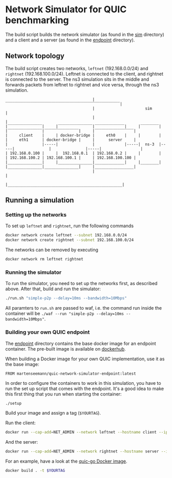 # Network Simulator for QUIC benchmarking

The build script builds the network simulator (as found in the [sim](sim) directory) and a client and a server (as found in the [endpoint](endpoint) directory).

## Network topology

The build script creates two networks, `leftnet` (192.168.0.0/24) and `rightnet` (192.168.100.0/24). Leftnet is connected to the client, and rightnet is connected to the server. The ns3 simulation sits in the middle and forwards packets from leftnet to rightnet and vice versa, through the ns3 simulation.

```
                                      |‾‾‾‾‾‾‾‾‾‾‾‾‾‾‾‾‾‾‾‾‾‾‾‾‾‾‾‾‾‾‾‾‾‾‾‾‾‾‾‾‾‾‾‾‾‾‾‾‾‾|
                                      |                      sim                         |
                                      |                                                  |      
|‾‾‾‾‾‾‾‾‾‾‾‾‾‾‾|     |‾‾‾‾‾‾‾‾‾‾‾‾‾‾‾|‾‾‾‾‾‾‾‾‾‾‾‾‾|     |‾‾‾‾‾‾‾‾|     |‾‾‾‾‾‾‾‾‾‾‾‾‾‾‾|‾‾‾‾‾‾‾‾‾‾‾‾‾‾‾|     |‾‾‾‾‾‾‾‾‾‾‾‾‾‾‾‾‾|
|     client    |     | docker-bridge |     eth0    |     |        |     |     eth1      | docker-bridge |     |      server     |
|               |-----|               |             |-----|  ns-3  |-----|               |               |-----|                 |
| 192.168.0.100 |     |  192.168.0.1  | 192.168.0.2 |     |        |     | 192.168.100.2 | 192.168.100.1 |     | 192.168.100.100 |
|_______________|     |_______________|_____________|     |________|     |_______________|_______________|     |_________________|
                                      |                                                  |
                                      |__________________________________________________|
```

## Running a simulation

### Setting up the networks

To set up `leftnet` and `rightnet`, run the following commands
```bash
docker network create leftnet --subnet 192.168.0.0/24
docker network create rightnet --subnet 192.168.100.0/24
```

The networks can be removed by executing
```bash
docker network rm leftnet rightnet
```

### Running the simulator

To run the simulator, you need to set up the networks first, as described above.
After that, build and run the simulator:
```bash
./run.sh "simple-p2p --delay=10ms --bandwidth=10Mbps"
```

All paramters to `run.sh` are passed to waf, i.e. the command run inside the container will be `./waf --run "simple-p2p --delay=10ms --bandwidth=10Mbps"`.

### Building your own QUIC endpoint

The [endpoint](endpoint) directory contains the base docker image for an endpoint container. 
The pre-built image is available on [dockerhub](https://hub.docker.com/r/martenseemann/quic-network-simulator-endpoint).

When building a Docker image for your own QUIC implementation, use it as the base image:
```docker
FROM martenseemann/quic-network-simulator-endpoint:latest
```

In order to configure the containers to work in this simulation, you have to run the set up script that comes with the endpoint. It's a good idea to make this first thing that you run when starting the container:
```bash
./setup
```

Build your image and assign a tag (`$YOURTAG`).

Run the client:
```bash
docker run --cap-add=NET_ADMIN --network leftnet --hostname client --ip 192.168.0.100 -it --entrypoint /bin/bash $YOURTAG
```

And the server:
```bash
docker run --cap-add=NET_ADMIN --network rightnet --hostname server --ip 192.168.100.100 -it --entrypoint /bin/bash $YOURTAG
```

For an example, have a look at the [quic-go Docker image](https://github.com/marten-seemann/quic-go-docker).
```bash
docker build . -t $YOURTAG
```
